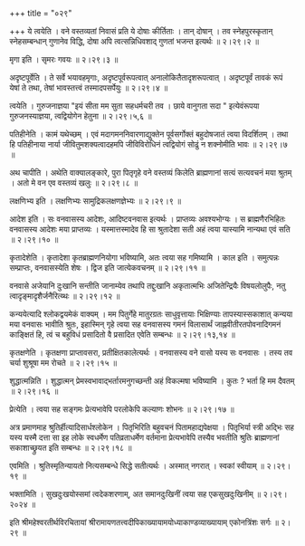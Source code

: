 +++
title = "०२९"

+++
ये त्वयेति । वने वस्तव्यतां निवासं प्रति ये दोषाः कीर्तिताः । तान् दोषान् । तव स्नेहपुरस्कृतान् स्नेहसम्बन्धान् गुणानेव विद्धि, दोषा अपि त्वत्सन्निधिवशाद् गुणतां भजन्त इत्यर्थः  ॥  २।२९।२  ॥   

  

मृगा इति । सृमरः गवयः  ॥  २।२९।३  ॥   

  

अदृष्टपूर्वेति । ते सर्वे भयावहमृगाः, अदृष्टपूर्वरूपत्वात् अनालोकितैतादृशरूपत्वात् । अदृष्टपूर्वं तावकं रूपं येषां ते तथा, तेषां भावस्तत्त्वं तस्मादपसर्पेयुः  ॥  २।२९।४  ॥   

  

त्वयेति । गुरुजनाज्ञया "इयं सीता मम सुता सहधर्मचरी तव । छाये वानुगता सदा " इत्येवंरूपया गुरुजनस्याज्ञया, त्वद्वियोगेन हेतुना  ॥  २।२९।५,६  ॥   

  

पतिहीनेति । कामं यथेच्छम् । एवं मदागमननिवारणाद्युक्तेन पूर्वसर्गोक्तं बहुदोषजातं त्वया विदर्शितम् । तथा हि पतिहीनाया नार्या जीवितुमशक्यत्वादहमपि जीविविरोधिनं त्वद्वियोगं सोढुं न शक्नोमीति भावः  ॥  २।२९।७  ॥   

  

अथ चापीति । अथेति वाक्यालङ्कारे, पुरा पितृगृहे वने वस्तव्यं किलेति ब्राह्मणानां सत्यं सत्यवचनं मया श्रुतम् । अतो मे वन एव वस्तव्यं खलुः  ॥  २।२९।८  ॥   

  

लक्षणिभ्य इति । लक्षणिभ्यः सामुद्रिकलक्षणज्ञेभ्यः  ॥  २।२९।९  ॥   

  

आदेश इति । सः वनवासस्य आदेशः, आदिष्टवनवास इत्यर्थः । प्राप्तव्यः अवश्यभोग्यः । स ब्राह्मणैरभिहितः वनवासस्य आदेशः मया प्राप्तव्यः । यस्मात्तस्मादेव हि सा श्रुतादेशा सती अहं त्वया यास्यामि नान्यथा एवं सति  ॥  २।२९।१०  ॥   

  

कृतादेशेति । कृतादेशा कृतब्राह्मणनियोगा भविष्यामि, अतः त्वया सह गमिष्यामि । काल इति । समुत्पन्नः सम्प्राप्तः, वनवासस्येति शेषः । द्विज इति जात्येकवचनम्  ॥  २।२९।११  ॥   

  

वनवासे अजेयानि दुःखानि सन्तीति जानाम्येव तथापि तद्दुःखानि अकृतात्मभिः अजितेन्द्रियैः विषयलोलुपैः, नतु त्वादृङ्मादृशैर्जनैरित्य्थः  ॥  २।२९।१२  ॥   

  

कन्ययेत्यादि श्लोकद्वयमेकं वाक्यम् । मम पितुर्गेहे मातुरग्रतः साधुवृत्तायाः भिक्षिण्याः तापस्यास्सकाशात् कन्यया मया वनवासः भावीति श्रुतः, इहास्मिन् गृहे त्वया सह वनवासस्य गमनं विलासार्थं जाह्नवीतीरतपोवनादिगमनं काङ्क्षितं हि, त्वं च बहुविधं प्रसादितो वै प्रसादित एवेति सम्बन्धः  ॥  २।२९।१३,१४  ॥   

  

कृतक्षणेति । कृतक्षणा प्राप्तावसरा, प्रतीक्षितकालेत्यर्थः । वनवासस्य वने वासो यस्य सः वनवासः । तस्य तव चर्या शुश्रूषा मम रोचते  ॥  २।२९।१५  ॥   

  

शुद्धात्मन्निति । शुद्धात्मन् प्रेमस्वभावाद्भर्तारमनुगच्छन्ती अहं विकल्मषा भविष्यामि । कुतः ? भर्ता हि मम दैवतम्  ॥  २।२९।१६  ॥   

  

प्रेत्येति । त्वया सह सङ्गमः प्रेत्यभावेपि परलोकेपि कल्याणः शोभनः  ॥  २।२९।१७  ॥   

  

अत्र प्रमाणमाह श्रुतिर्हीत्यादिसार्धश्लोकेन । पितृभिरिति बहुवचनं पितामहाद्यपेक्षया । पितृभिर्या स्त्री अद्भिः सह यस्य यस्मै दत्ता सा इह लोके स्वधर्मेण पतिव्रताधर्मेण वर्तमाना प्रेत्यभावेपि तस्यैव भवतीति श्रुतिः ब्राह्मणानां सकाशाच्छ्रुयत इति सम्बन्धः  ॥  २।२९।१८  ॥   

  

एवमिति । श्रुतिस्मृतिन्यायतो नित्यसम्बन्धे सिद्धे सतीत्यर्थः । अस्मात् नगरात् । स्वकां स्वीयाम्  ॥  २।२९।१९  ॥   

  

भक्तामिति । सुखदुःखयोस्समां त्वदेकशरणाम्, अत समानदुःखिनीं त्वया सह एकसुखदुःखिनीम्  ॥  २।२९।२०२४  ॥   

  

इति श्रीमहेश्वरतीर्थविरचितायां श्रीरामायणतत्त्वदीपिकाख्यायामयोध्याकाण्डव्याख्यायाम् एकोनत्रिंशः सर्गः  ॥  २।२९  ॥   

  

  

